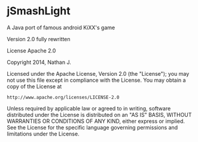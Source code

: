 jSmashLight
===========

A Java port of famous android KiXX's game

Version 2.0 fully rewritten

License Apache 2.0 

Copyright 2014, Nathan J. <Knux14>

Licensed under the Apache License, Version 2.0 (the "License");
you may not use this file except in compliance with the License.
You may obtain a copy of the License at

    http://www.apache.org/licenses/LICENSE-2.0

Unless required by applicable law or agreed to in writing, software
distributed under the License is distributed on an "AS IS" BASIS,
WITHOUT WARRANTIES OR CONDITIONS OF ANY KIND, either express or implied.
See the License for the specific language governing permissions and
limitations under the License.
